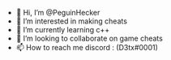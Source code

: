 - 👋 Hi, I’m @PeguinHecker
- 👀 I’m interested in making cheats 
- 🌱 I’m currently learning c++
- 💞️ I’m looking to collaborate on game cheats
- 📫 How to reach me discord : (D3tx#0001)

<!---
PeguinHecker/PeguinHecker is a ✨ special ✨ repository because its `README.md` (this file) appears on your GitHub profile.
You can click the Preview link to take a look at your changes.
--->
